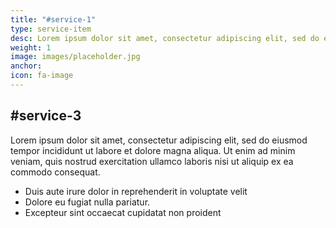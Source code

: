 ```yaml
---
title: "#service-1"
type: service-item
desc: Lorem ipsum dolor sit amet, consectetur adipiscing elit, sed do eiusmod tempor incididunt.
weight: 1
image: images/placeholder.jpg
anchor:
icon: fa-image
---
```

## #service-3

Lorem ipsum dolor sit amet, consectetur adipiscing elit, sed do eiusmod tempor incididunt ut labore et dolore magna aliqua. Ut enim ad minim veniam, quis nostrud exercitation ullamco laboris nisi ut aliquip ex ea commodo consequat. 

* Duis aute irure dolor in reprehenderit in voluptate velit 
* Dolore eu fugiat nulla pariatur. 
* Excepteur sint occaecat cupidatat non proident
